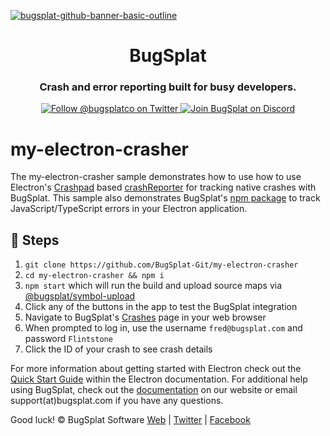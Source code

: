 [![bugsplat-github-banner-basic-outline](https://user-images.githubusercontent.com/20464226/149019306-3186103c-5315-4dad-a499-4fd1df408475.png)](https://bugsplat.com)
<br/>
# <div align="center">BugSplat</div> 
### **<div align="center">Crash and error reporting built for busy developers.</div>**
<div align="center">
    <a href="https://twitter.com/BugSplatCo">
        <img alt="Follow @bugsplatco on Twitter" src="https://img.shields.io/twitter/follow/bugsplatco?label=Follow%20BugSplat&style=social">
    </a>
    <a href="https://discord.gg/K4KjjRV5ve">
        <img alt="Join BugSplat on Discord" src="https://img.shields.io/discord/664965194799251487?label=Join%20Discord&logo=Discord&style=social">
    </a>
</div>

# my-electron-crasher

The my-electron-crasher sample demonstrates how to use how to use Electron's [Crashpad](https://chromium.googlesource.com/crashpad/crashpad/+/refs/heads/main/doc/overview_design.md) based [crashReporter](https://github.com/electron/electron/blob/master/docs/api/crash-reporter.md) for tracking native crashes with BugSplat. This sample also demonstrates BugSplat's [npm package](https://www.npmjs.com/package/bugsplat-node) to track JavaScript/TypeScript errors in your Electron application.

## 🥾 Steps

1. `git clone https://github.com/BugSplat-Git/my-electron-crasher`
2. `cd my-electron-crasher && npm i`
3. `npm start` which will run the build and upload source maps via [@bugsplat/symbol-upload](https://www.npmjs.com/package/@bugsplat/symbol-upload)
4. Click any of the buttons in the app to test the BugSplat integration
5. Navigate to BugSplat's [Crashes](https://app.bugsplat.com/v2/crashes) page in your web browser
6. When prompted to log in, use the username `fred@bugsplat.com` and password `Flintstone`
7. Click the ID of your crash to see crash details

For more information about getting started with Electron check out the [Quick Start Guide](http://electron.atom.io/docs/tutorial/quick-start) within the Electron documentation. For additional help using BugSplat, check out the [documentation](https://www.bugsplat.com/docs/sdk/electron/) on our website or email support(at)bugsplat.com if you have any questions.

Good luck!
© BugSplat Software
[Web](https://www.bugsplat.com) | [Twitter](https://twitter.com/BugSplatCo) | [Facebook](https://www.facebook.com/bugsplatsoftware/)
